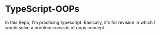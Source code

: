 # TypeScript-OOPs

In this Repo, I'm practising typescript. Basically, it's for revision in which I would solve a problem consists of oops concept.

